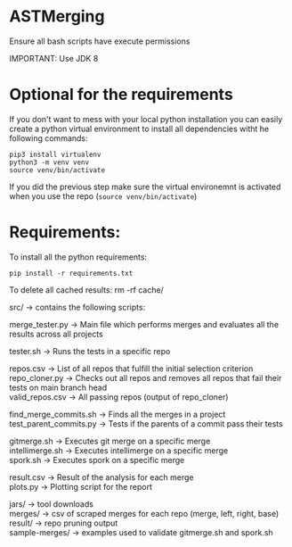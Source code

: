 # ASTMerging
Ensure all bash scripts have execute permissions

IMPORTANT: Use JDK 8
# Optional for the requirements
If you don't want to mess with your local python installation you can easily create a python virtual environment to install all dependencies witht he following commands:
```
pip3 install virtualenv
python3 -m venv venv
source venv/bin/activate
```
If you did the previous step make sure the virtual environemnt is activated when you use the repo (`source venv/bin/activate`)
# Requirements:
To install all the python requirements:
```
pip install -r requirements.txt
```

To delete all cached results:
  rm -rf cache/

src/ -> contains the following scripts:

merge_tester.py -> Main file which performs merges and evaluates all the results across all projects

tester.sh -> Runs the tests in a specific repo

repos.csv -> List of all repos that fulfill the initial selection criterion  
repo_cloner.py -> Checks out all repos and removes all repos that fail their tests on main branch head  
valid_repos.csv -> All passing repos (output of repo_cloner)

find_merge_commits.sh -> Finds all the merges in a project  
test_parent_commits.py -> Tests if the parents of a commit pass their tests

gitmerge.sh -> Executes git merge on a specific merge  
intellimerge.sh -> Executes intellimerge on a specific merge  
spork.sh -> Executes spork on a specific merge  

result.csv -> Result of the analysis for each merge  
plots.py -> Plotting script for the report

jars/ -> tool downloads  
merges/ -> csv of scraped merges for each repo (merge, left, right, base)  
result/ -> repo pruning output  
sample-merges/ -> examples used to validate gitmerge.sh and spork.sh

